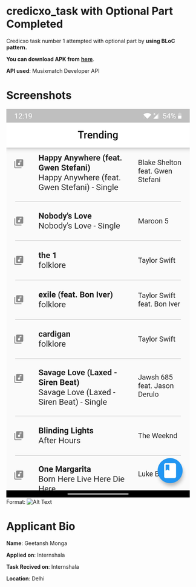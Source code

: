 # credicxo_task with Optional Part Completed

Credicxo task number 1 attempted with optional part by **using BLoC pattern.**

**You can download APK from** [**here**](https://drive.google.com/file/d/1cNkYM_ZCLNBuraMJGXekKbhlpdtvtuzc/view?usp=sharing).


**API used**: Musixmatch Developer API

# Screenshots
![Screenshot 1](Screenshots/Screenshot_20200728-121949.jpg)
Format: ![Alt Text](url)

# Applicant Bio
**Name**: Geetansh Monga

**Applied on**: Internshala

**Task Recived on**: Internshala

**Location**: Delhi

